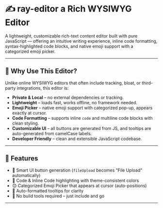 # ✍️ ray-editor a Rich WYSIWYG Editor

A lightweight, customizable rich-text content editor built with pure JavaScript — offering an intuitive writing experience, inline code formatting, syntax-highlighted code blocks, and native emoji support with a categorized emoji picker.

---

## 🚀 Why Use This Editor?

Unlike online WYSIWYG editors that often include tracking, bloat, or third-party integrations, this editor is:

- **Private & Local** – no external dependencies or tracking.
- **Lightweight** – loads fast, works offline, no framework needed.
- **Emoji Picker** – native emoji support with categorized pop-up, appears exactly at cursor.
- **Code Formatting** – supports inline `code` and multiline code blocks with clean styling.
- **Customizable UI** – all buttons are generated from JS, and tooltips are auto-generated from camelCase labels.
- **Developer Friendly** – clean and extensible JavaScript codebase.

---

## 🔧 Features

- 🧠 Smart UI button generation (`fileUpload` becomes "File Upload" automatically)
- 🎨 Code & Inline Code highlighting with theme-consistent colors
- 😊 Categorized Emoji Picker that appears at cursor (auto-positions)
- 📝 Auto-formatted tooltips for clarity
- 🔌 No build tools required – just include and go

---